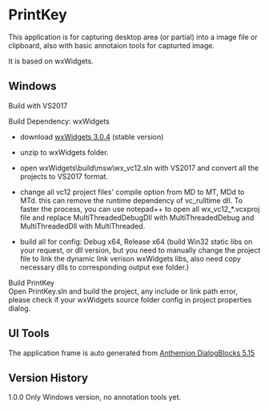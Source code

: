 PrintKey
===

This application is for capturing desktop area (or partial) into a image file or clipboard, also with basic annotaion tools for capturted image.

It is based on wxWidgets.

Windows
---

Build with VS2017

Build Dependency: wxWidgets  

+ download [wxWidgets 3.0.4](https://github.com/wxWidgets/wxWidgets/releases/download/v3.0.4/wxWidgets-3.0.4.zip) (stable version)

+ unzip to wxWidgets folder.

+ open wxWidgets\build\msw\wx_vc12.sln with VS2017 and convert all the projects to VS2017 format.

+ change all vc12 project files' compile option from MD to MT, MDd to MTd. this can remove the runtime dependency of vc_rulltime dll. To faster the process, you can use notepad++ to open all wx_vc12_*.vcxproj file and replace MultiThreadedDebugDll with MultiThreadedDebug and MultiThreadedDll with MultiThreaded.

+ build all for config: Debug x64, Release x64 (build Win32 static libs on your request, or dll version, but you need to manually change the project file to link the dynamic link verison wxWidgets libs, also need copy necessary dlls to corresponding output exe folder.)

Build PrintKey  
Open PrintKey.sln and build the project, any include or link path error, please check if your wxWidgets source folder config in project properties dialog.

UI Tools
---

The application frame is auto generated from [Anthemion DialogBlocks 5.15](http://www.anthemion.co.uk/dialogblocks/)

Version History
---

1.0.0 Only Windows version, no annotation tools yet.
